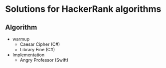 # Solutions for HackerRank algorithms

## Algorithm
- warmup
	- Caesar Cipher (C#)
	- Library Fine (C#)
- Implementation
	- Angry Professor (Swift)